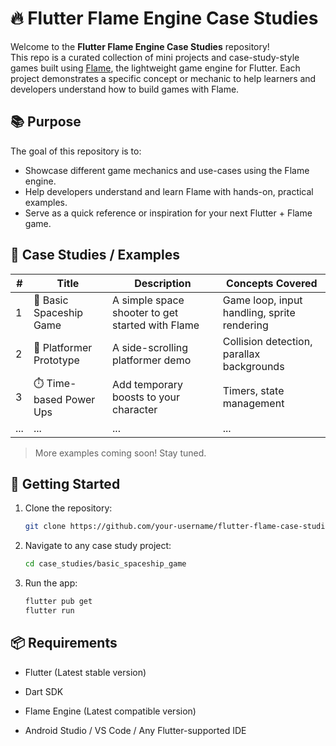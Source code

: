 # 🔥 Flutter Flame Engine Case Studies

Welcome to the **Flutter Flame Engine Case Studies** repository!  
This repo is a curated collection of mini projects and case-study-style games built using [Flame](https://flame-engine.org/), the lightweight game engine for Flutter. Each project demonstrates a specific concept or mechanic to help learners and developers understand how to build games with Flame.

## 📚 Purpose

The goal of this repository is to:
- Showcase different game mechanics and use-cases using the Flame engine.
- Help developers understand and learn Flame with hands-on, practical examples.
- Serve as a quick reference or inspiration for your next Flutter + Flame game.

## 🧩 Case Studies / Examples

| # | Title | Description | Concepts Covered |
|---|-------|-------------|------------------|
| 1 | 🚀 Basic Spaceship Game | A simple space shooter to get started with Flame | Game loop, input handling, sprite rendering |
| 2 | 🐉 Platformer Prototype | A side-scrolling platformer demo | Collision detection, parallax backgrounds |
| 3 | ⏱️ Time-based Power Ups | Add temporary boosts to your character | Timers, state management |
| ... | ... | ... | ... |

> More examples coming soon! Stay tuned.

## 🚀 Getting Started

1. Clone the repository:
   ```bash
   git clone https://github.com/your-username/flutter-flame-case-studies.git
2. Navigate to any case study project:
   ```bash
   cd case_studies/basic_spaceship_game
3. Run the app:
   ```bash
   flutter pub get
   flutter run

## 📦 Requirements
- Flutter (Latest stable version)

- Dart SDK

- Flame Engine (Latest compatible version)

- Android Studio / VS Code / Any Flutter-supported IDE
